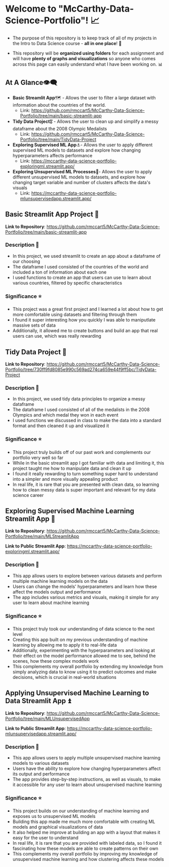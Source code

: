 # Welcome to "McCarthy-Data-Science-Portfolio"! 📈
 + The purpose of this repository is to keep track of all of my projects in the Intro to Data Science course - **all in one place**! 📂
 
 + This repository will be **organized using folders** for each assignment and will have **plenty of graphs and visualizations** so anyone who comes across this page can easily understand what I have been working on. 📊

## At A Glance👁️‍🗨️
* **Basic Streamlit App**🗺️ - Allows the user to filter a large dataset with information about the countries of the world.
  - Link: https://github.com/rmccart5/McCarthy-Data-Science-Portfolio/tree/main/basic-streamlit-app
* **Tidy Data Project**🎖️ - Allows the user to clean up and simplify a messy dataframe about the 2008 Olympic Medalists
  - Link: https://github.com/rmccart5/McCarthy-Data-Science-Portfolio/tree/main/TidyData-Project
* **Exploring Supervised ML App**⚓- Allows the user to apply different supervised ML models to datasets and explore how changing hyperparameters affects performance
  - Link: https://mccarthy-data-science-portfolio-exploringml.streamlit.app/
 * **Exploring Unsupervised ML Processes**🚞- Allows the user to apply different unsupervised ML models to datasets, and explore how changing target variable and number of clusters affects the data's visuals
   - Link: https://mccarthy-data-science-portfolio-mlunsupervisedapp.streamlit.app/
   

## Basic Streamlit App Project 🐍
**Link to Repository**: https://github.com/rmccart5/McCarthy-Data-Science-Portfolio/tree/main/basic-streamlit-app
### Description 📝
* In this project, we used streamlit to create an app about a dataframe of our choosing
* The dataframe I used consisted of the countries of the world and included a ton of information about each one
* I used functions to create an app that users can use to learn about various countries, filtered by specific characteristics
### Significance ⭐
* This project was a great first project and I learned a lot about how to get more comfortable using datasets and filtering through them
* I found it super interesting how you quickly I was able to maniputlate massive sets of data
* Additionally, it allowed me to create buttons and build an app that real users can use, which was really rewarding


## Tidy Data Project 🧮
**Link to Repository**: https://github.com/rmccart5/McCarthy-Data-Science-Portfolio/tree/730ff9fd8085e990c569ad274ca659e44f9ff5bc/TidyData-Project
### Description 📝
* In this project, we used tidy data principles to organize a messy dataframe
* The dataframe I used consisted of all of the medalists in the 2008 Olympics and which medal they won in each event
* I used functions we discussed in class to make the data into a standard format and then cleaned it up and visualized it
### Significance ⭐
* This project truly builds off of our past work and complements our portfolio very well so far
* While in the basic streamlit app I got familiar with data and limiting it, this project taught me how to manipulate data and clean it up
* I found it really rewarding to turn something super hard to understand into a simpler and more visually appealing product
* In real life, it is rare that you are presented with clean data, so learning how to clean messy data is super important and relevant for my data science career


## Exploring Supervised Machine Learning Streamlit App 🚢
**Link to Repository**: https://github.com/rmccart5/McCarthy-Data-Science-Portfolio/tree/main/MLStreamlitApp

**Link to Public Streamlit App**: https://mccarthy-data-science-portfolio-exploringml.streamlit.app/
### Description 📝
* This app allows users to explore between various datasets and perform multiple machine learning models on the data
* Users can change the models' hyperparameters and learn how these affect the models output and performance
* The app includes various metrics and visuals, making it simple for any user to learn about machine learning
### Significance ⭐
* This project truly took our understanding of data science to the next level
* Creating this app built on my previous understanding of machine learning by allowing me to apply it to real-life data
* Additionally, experimenting with the hyperparameters and looking at their effect on the model performance allowed me to see, behind the scenes, how these complex models work
* This complements my overall portfolio by extending my knowledge from simply analyzing data to know using it to predict outcomes and make decisions, which is crucial in real-world situations


## Applying Unsupervised Machine Learning to Data Streamlit App ⏫
**Link to Repository**: https://github.com/rmccart5/McCarthy-Data-Science-Portfolio/tree/main/MLUnsupervisedApp

**Link to Public Streamlit App**: https://mccarthy-data-science-portfolio-mlunsupervisedapp.streamlit.app/
### Description 📝
* This app allows users to apply multiple unsupervised machine learning models to various datasets
* Users have the ability to explore how changing hyperparameters affect its output and performance
* The app provides step-by-step instructions, as well as visuals, to make it accessible for any user to learn about unsupervised machine learning
### Significance ⭐
* This project builds on our understanding of machine learning and exposes us to unsupervised ML models
* Building this app made me much more comfortable with creating ML models and graphical visualizations of data
* It also helped me improve at building an app with a layout that makes it easy for the user to understand
* In real life, it is rare that you are provided with labeled data, so I found it fascinating how these models are able to create patterns on their own
* This complements my overall portfolio by improving my knowledge of unsupervised machine learning and how clustering affects these models



